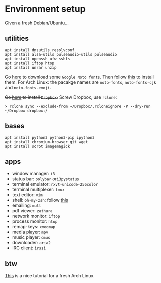 # Environment setup

Given a fresh Debian/Ubuntu...

## utilities

```
apt install dnsutils resolvconf
apt install alsa-utils pulseaudio-utils pulseaudio
apt install openssh ufw sshfs
apt install iftop htop
apt install unrar unzip
```

Go [here](https://www.google.com/get/noto/) to download some `Google Noto
fonts`. Then follow [this](https://gist.github.com/rogerleite/99819) to install
them. For Arch Linux: the pacakge names are `noto-fonts`, `noto-fonts-cjk` and
`noto-fonts-emoji`.

~~Go [here](https://www.dropbox.com/install-linux) to install `Dropbox`.~~
Screw Dropbox, use `rclone`:

```
> rclone sync --exclude-from ~/Dropbox/.rcloneignore -P --dry-run ~/Dropbox dropbox:/
```

## bases

```
apt install python3 python3-pip ipython3
apt install chromium-browser git wget
apt install scrot imagemagick
```

## apps

* window manager: `i3`
* status bar: ~~`polybar` or~~`i3pystatus`
* terminal emulator: `rxvt-unicode-256color`
* terminal multiplexer: `tmux`
* text editor: `vim`
* shell: `oh-my-zsh`: follow
  [this](https://gist.github.com/tsabat/1498393#file-zsh-md)
* emailing: `mutt`
* pdf viewer: `zathura`
* network monitor: `iftop`
* process monitor: `htop`
* remap-keys: `xmodmap`
* media player: `mpv`
* music player: `cmus`
* downloader: `aria2`
* IRC client: `irssi`

## btw

[This](http://tutos.readthedocs.io/en/latest/source/Arch.html) is a nice
tutorial for a fresh Arch Linux.
